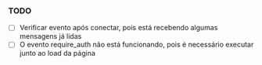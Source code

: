 ### TODO

- [ ] Verificar evento após conectar, pois está recebendo algumas mensagens já lidas
- [ ] O evento require_auth não está funcionando, pois é necessário executar junto ao load da página